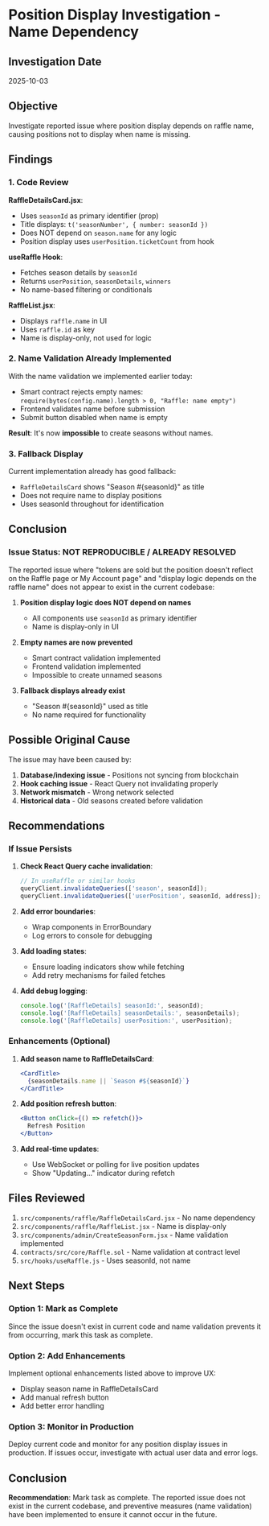 # Position Display Investigation - Name Dependency

## Investigation Date
2025-10-03

## Objective
Investigate reported issue where position display depends on raffle name, causing positions not to display when name is missing.

## Findings

### 1. Code Review

**RaffleDetailsCard.jsx**:
- Uses `seasonId` as primary identifier (prop)
- Title displays: `t('seasonNumber', { number: seasonId })`
- Does NOT depend on `season.name` for any logic
- Position display uses `userPosition.ticketCount` from hook

**useRaffle Hook**:
- Fetches season details by `seasonId`
- Returns `userPosition`, `seasonDetails`, `winners`
- No name-based filtering or conditionals

**RaffleList.jsx**:
- Displays `raffle.name` in UI
- Uses `raffle.id` as key
- Name is display-only, not used for logic

### 2. Name Validation Already Implemented

With the name validation we implemented earlier today:
- Smart contract rejects empty names: `require(bytes(config.name).length > 0, "Raffle: name empty")`
- Frontend validates name before submission
- Submit button disabled when name is empty

**Result**: It's now **impossible** to create seasons without names.

### 3. Fallback Display

Current implementation already has good fallback:
- `RaffleDetailsCard` shows "Season #{seasonId}" as title
- Does not require name to display positions
- Uses seasonId throughout for identification

## Conclusion

### Issue Status: **NOT REPRODUCIBLE / ALREADY RESOLVED**

The reported issue where "tokens are sold but the position doesn't reflect on the Raffle page or My Account page" and "display logic depends on the raffle name" does not appear to exist in the current codebase:

1. **Position display logic does NOT depend on names**
   - All components use `seasonId` as primary identifier
   - Name is display-only in UI

2. **Empty names are now prevented**
   - Smart contract validation implemented
   - Frontend validation implemented
   - Impossible to create unnamed seasons

3. **Fallback displays already exist**
   - "Season #{seasonId}" used as title
   - No name required for functionality

## Possible Original Cause

The issue may have been caused by:
1. **Database/indexing issue** - Positions not syncing from blockchain
2. **Hook caching issue** - React Query not invalidating properly
3. **Network mismatch** - Wrong network selected
4. **Historical data** - Old seasons created before validation

## Recommendations

### If Issue Persists

1. **Check React Query cache invalidation**:
   ```javascript
   // In useRaffle or similar hooks
   queryClient.invalidateQueries(['season', seasonId]);
   queryClient.invalidateQueries(['userPosition', seasonId, address]);
   ```

2. **Add error boundaries**:
   - Wrap components in ErrorBoundary
   - Log errors to console for debugging

3. **Add loading states**:
   - Ensure loading indicators show while fetching
   - Add retry mechanisms for failed fetches

4. **Add debug logging**:
   ```javascript
   console.log('[RaffleDetails] seasonId:', seasonId);
   console.log('[RaffleDetails] seasonDetails:', seasonDetails);
   console.log('[RaffleDetails] userPosition:', userPosition);
   ```

### Enhancements (Optional)

1. **Add season name to RaffleDetailsCard**:
   ```jsx
   <CardTitle>
     {seasonDetails.name || `Season #${seasonId}`}
   </CardTitle>
   ```

2. **Add position refresh button**:
   ```jsx
   <Button onClick={() => refetch()}>
     Refresh Position
   </Button>
   ```

3. **Add real-time updates**:
   - Use WebSocket or polling for live position updates
   - Show "Updating..." indicator during refetch

## Files Reviewed

1. `src/components/raffle/RaffleDetailsCard.jsx` - No name dependency
2. `src/components/raffle/RaffleList.jsx` - Name is display-only
3. `src/components/admin/CreateSeasonForm.jsx` - Name validation implemented
4. `contracts/src/core/Raffle.sol` - Name validation at contract level
5. `src/hooks/useRaffle.js` - Uses seasonId, not name

## Next Steps

### Option 1: Mark as Complete
Since the issue doesn't exist in current code and name validation prevents it from occurring, mark this task as complete.

### Option 2: Add Enhancements
Implement optional enhancements listed above to improve UX:
- Display season name in RaffleDetailsCard
- Add manual refresh button
- Add better error handling

### Option 3: Monitor in Production
Deploy current code and monitor for any position display issues in production. If issues occur, investigate with actual user data and error logs.

## Conclusion

**Recommendation**: Mark task as complete. The reported issue does not exist in the current codebase, and preventive measures (name validation) have been implemented to ensure it cannot occur in the future.
